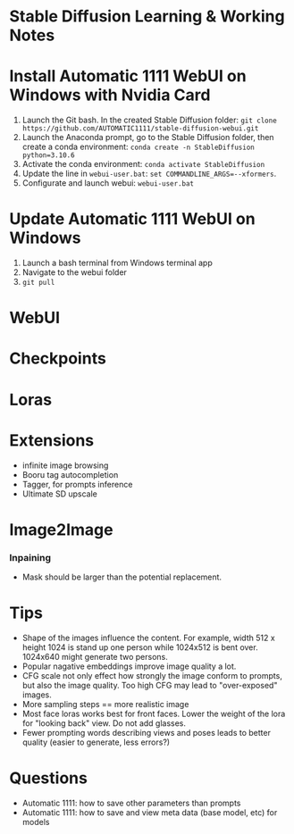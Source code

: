 # Stable Diffusion Learning & Working Notes

# Install Automatic 1111 WebUI on Windows with Nvidia Card
1. Launch the Git bash. In the created Stable Diffusion folder: `git clone https://github.com/AUTOMATIC1111/stable-diffusion-webui.git`
2. Launch the Anaconda prompt, go to the Stable Diffusion folder, then create a conda environment: `conda create -n StableDiffusion python=3.10.6`
3. Activate the conda environment: `conda activate StableDiffusion`
4. Update the line in `webui-user.bat`: `set COMMANDLINE_ARGS=--xformers`.
4. Configurate and launch webui: `webui-user.bat`

# Update Automatic 1111 WebUI on Windows
1. Launch a bash terminal from Windows terminal app
2. Navigate to the webui folder
3. `git pull`

# WebUI

# Checkpoints

# Loras

# Extensions
- infinite image browsing
- Booru tag autocompletion
- Tagger, for prompts inference
- Ultimate SD upscale

# Image2Image
### Inpaining
- Mask should be larger than the potential replacement.

# Tips
- Shape of the images influence the content. For example, width 512 x height 1024 is stand up one person while 1024x512 is bent over. 1024x640 might generate two persons.
- Popular nagative embeddings improve image quality a lot.
- CFG scale not only effect how strongly the image conform to prompts, but also the image quality. Too high CFG may lead to "over-exposed" images.
- More sampling steps == more realistic image
- Most face loras works best for front faces. Lower the weight of the lora for "looking back" view. Do not add glasses.
- Fewer prompting words describing views and poses leads to better quality (easier to generate, less errors?)

# Questions
- Automatic 1111: how to save other parameters than prompts
- Automatic 1111: how to save and view meta data (base model, etc) for models